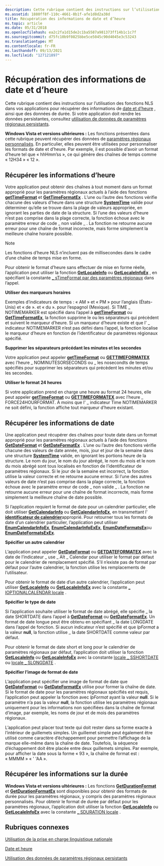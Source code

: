 ```yaml
---
description: Cette rubrique contient des instructions sur l’utilisation des fonctions NLS dans vos applications pour récupérer des informations de date et d’heure, ainsi que des données de durée. Si votre application doit rendre les données persistantes, consultez Utilisation de données de paramètres régionaux persistants.
ms.assetid: 1880ff8f-110c-4661-8b1f-afe1d8d2a38d
title: Récupération des informations de date et d’heure
ms.topic: article
ms.date: 05/31/2018
ms.openlocfilehash: ea2c2fa1d15de2c1ba5587a981373ff14b1c1c7f
ms.sourcegitcommit: d75fc10b9f0825bbe5ce5045c90d4045e3c53243
ms.translationtype: MT
ms.contentlocale: fr-FR
ms.lasthandoff: 09/13/2021
ms.locfileid: "127121897"
---
```

# <a name="retrieving-time-and-date-information"></a>Récupération des informations de date et d’heure

Cette rubrique contient des instructions sur l’utilisation des fonctions NLS dans vos applications pour récupérer des informations de [date et d’heure](time-and-date.md) , ainsi que des données de durée. Si votre application doit rendre les données persistantes, consultez [utilisation de données de paramètres régionaux persistants](using-persistent-locale-data.md).

**Windows Vista et versions ultérieures :** Les fonctions présentées dans cette rubrique peuvent récupérer des données de [paramètres régionaux personnalisés](custom-locales.md). En particulier, elles peuvent être utilisées pour personnaliser les formats de date et d’heure. Par exemple, il est possible d’avoir un format d’heure tel que « hhHmm’ss », ce qui génère des chaînes de temps comme « 12H34 » « 12 ».

## <a name="retrieve-time-information"></a>Récupérer les informations d’heure

Votre application peut obtenir des chaînes à tout moment dans un format approprié pour les paramètres régionaux actuels à l’aide des fonctions [**getTimeFormat**](/windows/desktop/api/datetimeapi/nf-datetimeapi-gettimeformata) et [**GetTimeFormatEx**](/windows/desktop/api/datetimeapi/nf-datetimeapi-gettimeformatex) . L’une ou l’autre des fonctions vérifie chacune des valeurs d’heure dans une structure [**SystemTime**](/windows/win32/api/minwinbase/ns-minwinbase-systemtime) valide pour déterminer qu’elle se trouve dans la plage de valeurs appropriée, en ignorant les parties de date de la structure. Si l’une des valeurs d’heure n’est pas comprise dans la plage correcte, la fonction échoue avec le paramètre erreur de code \_ non valide \_ . La fonction ne retourne aucune erreur pour une chaîne de format incorrecte, mais forme simplement la meilleure chaîne horaire possible.

> [!Note]  
> Les fonctions d’heure NLS n’incluent pas de millisecondes dans le cadre d’une chaîne de temps mise en forme.

 

Pour obtenir le format d’heure sans effectuer de mise en forme réelle, l’application peut utiliser la fonction [**GetLocaleInfo**](/windows/desktop/api/Winnls/nf-winnls-getlocaleinfoa) ou [**GetLocaleInfoEx**](/windows/desktop/api/Winnls/nf-winnls-getlocaleinfoex) , en spécifiant la constante [ \_ sTimeFormat par des paramètres régionaux](locale-stime-constants.md) dans l’appel.

**Utiliser des marqueurs horaires**

Exemples d’indicateurs de temps : « AM » et « PM » pour l’anglais (États-Unis) et « de ». et « du ». pour l’espagnol (Mexique). Si TIME \_ NOTIMEMARKER est spécifié dans l’appel à [**getTimeFormat**](/windows/desktop/api/datetimeapi/nf-datetimeapi-gettimeformata) ou [**GetTimeFormatEx**](/windows/desktop/api/datetimeapi/nf-datetimeapi-gettimeformatex), la fonction supprime le ou les séparateurs qui précèdent et suivent le marqueur d’heure. Si un marqueur d’heure existe et que l' \_ indicateur NOTIMEMARKER n’est pas défini dans l’appel, la fonction localise le marqueur d’heure en fonction de l’identificateur de paramètres régionaux spécifié.

**Supprimer les séparateurs précédant les minutes et les secondes**

Votre application peut appeler [**getTimeFormat**](/windows/desktop/api/datetimeapi/nf-datetimeapi-gettimeformata) ou [**GETTIMEFORMATEX**](/windows/desktop/api/datetimeapi/nf-datetimeapi-gettimeformatex) avec l’heure \_ NOMINUTESORSECONDS ou \_ les nosecondts de temps spécifiés pour supprimer les séparateurs qui précèdent les minutes et/ou les secondes.

**Utiliser le format 24 heures**

Si votre application prend en charge une heure au format 24 heures, elle peut appeler [**getTimeFormat**](/windows/desktop/api/datetimeapi/nf-datetimeapi-gettimeformata) ou [**GETTIMEFORMATEX**](/windows/desktop/api/datetimeapi/nf-datetimeapi-gettimeformatex) avec l’heure \_ FORCE24HOURFORMAT. À moins que l' \_ indicateur Time NOTIMEMARKER ne soit défini, la fonction affiche tout marqueur d’heure existant.

## <a name="retrieve-date-information"></a>Récupérer les informations de date

Une application peut récupérer des chaînes pour toute date dans un format approprié pour les paramètres régionaux actuels à l’aide des fonctions [**GetDateFormat**](/windows/desktop/api/datetimeapi/nf-datetimeapi-getdateformata) et [**GetDateFormatEx**](/windows/desktop/api/datetimeapi/nf-datetimeapi-getdateformatex) . L’une ou l’autre des fonctions vérifie chacune des valeurs de date année, mois, jour et jour de la semaine dans une structure [**SystemTime**](/windows/win32/api/minwinbase/ns-minwinbase-systemtime) valide, en ignorant les portions heure de la structure. Le nom du jour, le nom du jour abrégé, le nom du mois et le nom du mois abrégé sont tous localisés en fonction de l’identificateur de paramètres régionaux. Si le jour de la semaine est incorrect, la fonction utilise la valeur correcte et ne retourne aucune erreur. Si l’une des autres valeurs de date n’est pas comprise dans la plage correcte, la fonction échoue avec le paramètre erreur de code \_ non valide \_ . La fonction ne retourne aucune erreur pour une chaîne de format incorrecte, mais forme simplement la meilleure chaîne de date possible.

Si l’application requiert le format de date pour un calendrier particulier, elle doit utiliser [**GetCalendarInfo**](/windows/desktop/api/Winnls/nf-winnls-getcalendarinfoa) ou [**GetCalendarInfoEx**](/windows/desktop/api/Winnls/nf-winnls-getcalendarinfoex), en transmettant l' [**identificateur de calendrier**](calendar-identifiers.md)approprié. Pour retourner tous les formats de date d’un calendrier particulier, l’application peut utiliser [**EnumCalendarInfoEx**](/windows/desktop/api/Winnls/nf-winnls-enumcalendarinfoexa), [**EnumCalendarInfoExEx**](/windows/desktop/api/Winnls/nf-winnls-enumcalendarinfoexex), [**EnumDateFormatsEx**](/windows/desktop/api/Winnls/nf-winnls-enumdateformatsexa)ou [**EnumDateFormatsExEx**](/windows/desktop/api/Winnls/nf-winnls-enumdateformatsexex).

**Spécifier un autre calendrier**

L’application peut appeler [**GetDateFormat**](/windows/desktop/api/datetimeapi/nf-datetimeapi-getdateformata) ou [**GETDATEFORMATEX**](/windows/desktop/api/datetimeapi/nf-datetimeapi-getdateformatex) avec la date de l’indicateur \_ use \_ Alt \_ Calendar pour utiliser le format par défaut pour le calendrier de remplacement spécifié. S’il n’existe pas de format par défaut pour l’autre calendrier, la fonction utilise les remplacements de l’utilisateur.

Pour obtenir le format de date d’un autre calendrier, l’application peut utiliser [**GetLocaleInfo**](/windows/desktop/api/Winnls/nf-winnls-getlocaleinfoa) ou [**GetLocaleInfoEx**](/windows/desktop/api/Winnls/nf-winnls-getlocaleinfoex) avec la constante [ \_ IOPTIONALCALENDAR locale](locale-ioptionalcalendar.md) .

**Spécifier le type de date**

Si l’application souhaite utiliser le format de date abrégé, elle spécifie \_ la date SHORTDATE dans l’appel à [**GetDateFormat**](/windows/desktop/api/datetimeapi/nf-datetimeapi-getdateformata) ou [**GetDateFormatEx**](/windows/desktop/api/datetimeapi/nf-datetimeapi-getdateformatex). Un format de date longue peut être obtenu en spécifiant \_ la date LONGDATE dans l’appel de fonction. Si aucun indicateur n’est spécifié et que *lpFormat* a la valeur **null**, la fonction utilise \_ la date SHORTDATE comme valeur par défaut.

Pour obtenir le format de date short et long pour le calendrier de paramètres régionaux par défaut, l’application doit utiliser la fonction [**GetLocaleInfo**](/windows/desktop/api/Winnls/nf-winnls-getlocaleinfoa) ou [**GetLocaleInfoEx**](/windows/desktop/api/Winnls/nf-winnls-getlocaleinfoex) avec la constante [locale \_ SSHORTDATE](locale-sshortdate.md) ou [locale \_ SLONGDATE](locale-slongdate.md) .

**Spécifier l’image de format de date**

L’application peut spécifier une image de format de date que [**GetDateFormat**](/windows/desktop/api/datetimeapi/nf-datetimeapi-getdateformata) ou [**GetDateFormatEx**](/windows/desktop/api/datetimeapi/nf-datetimeapi-getdateformatex) utilise pour former la chaîne de date. Si le format de date pour les paramètres régionaux spécifiés est requis, l’application peut appeler la fonction avec *lpFormat* ayant la valeur **null**. Si le paramètre n’a pas la valeur **null**, la fonction utilise les paramètres régionaux uniquement pour les informations non spécifiées dans la chaîne de format d’image, par exemple, les noms de jour et de mois des paramètres régionaux.

L’application peut placer tout texte qui doit rester dans sa forme exacte à l’intérieur de guillemets simples. Un guillemet simple peut également être utilisé comme caractère d’échappement pour permettre l’affichage de la marque elle-même dans la chaîne de date. Toutefois, la séquence d’échappement doit être placée entre deux guillemets simples. Par exemple, pour afficher la date sous la forme « 93 », la chaîne de format est : « MMMM » « ' 'AA ».

## <a name="retrieve-duration-information"></a>Récupérer les informations sur la durée

**Windows Vista et versions ultérieures :** Les fonctions [**GetDurationFormat**](/windows/desktop/api/Winnls/nf-winnls-getdurationformat) et [**GetDurationFormatEx**](/windows/desktop/api/Winnls/nf-winnls-getdurationformatex) sont disponibles pour obtenir des formats de durée pour les paramètres régionaux, y compris des paramètres régionaux personnalisés. Pour obtenir le format de durée par défaut pour les paramètres régionaux, l’application doit utiliser la fonction [**GetLocaleInfo**](/windows/desktop/api/Winnls/nf-winnls-getlocaleinfoa) ou [**GetLocaleInfoEx**](/windows/desktop/api/Winnls/nf-winnls-getlocaleinfoex) avec la constante [ \_ SDURATION locale](locale-sduration.md) .

## <a name="related-topics"></a>Rubriques connexes

<dl> <dt>

[Utilisation de la prise en charge linguistique nationale](about-national-language-support.md)
</dt> <dt>

[Date et heure](time-and-date.md)
</dt> <dt>

[Utilisation des données de paramètres régionaux persistants](using-persistent-locale-data.md)
</dt> </dl>

 

 

